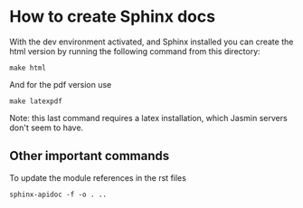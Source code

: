 # How to create Sphinx docs


With the dev environment activated, and Sphinx installed you can create the html version by running the following command from this directory:

```
make html
```

And for the pdf version use

```
make latexpdf
```

Note: this last command requires a latex installation, which Jasmin servers don't seem to have.

## Other important commands

To update the module references in the rst files

```
sphinx-apidoc -f -o . ..
```
